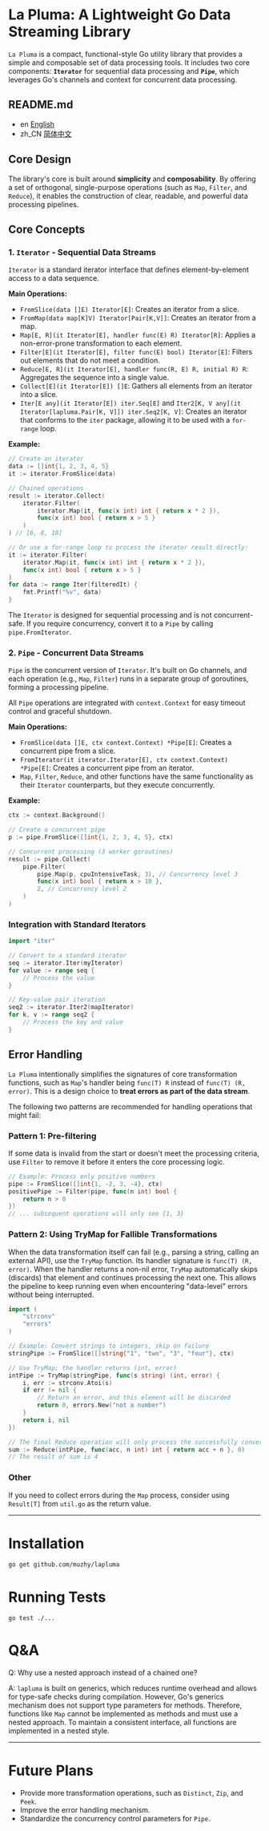# La Pluma: A Lightweight Go Data Streaming Library

`La Pluma` is a compact, functional-style Go utility library that provides a simple and composable set of data processing tools.
It includes two core components: **`Iterator`** for sequential data processing and **`Pipe`**, which leverages Go's channels and context for concurrent data processing.

## README.md

- en    [English](README.md)
- zh_CN [简体中文](README_zh.md)

## Core Design

The library's core is built around **simplicity** and **composability**. By offering a set of orthogonal, single-purpose operations (such as `Map`, `Filter`, and `Reduce`), it enables the construction of clear, readable, and powerful data processing pipelines.

## Core Concepts

### 1. `Iterator` - Sequential Data Streams

`Iterator` is a standard iterator interface that defines element-by-element access to a data sequence.

**Main Operations:**

  * `FromSlice(data []E) Iterator[E]`: Creates an iterator from a slice.
  * `FromMap(data map[K]V) Iterator[Pair[K,V]]`: Creates an iterator from a map.
  * `Map[E, R](it Iterator[E], handler func(E) R) Iterator[R]`: Applies a non-error-prone transformation to each element.
  * `Filter[E](it Iterator[E], filter func(E) bool) Iterator[E]`: Filters out elements that do not meet a condition.
  * `Reduce[E, R](it Iterator[E], handler func(R, E) R, initial R) R`: Aggregates the sequence into a single value.
  * `Collect[E](it Iterator[E]) []E`: Gathers all elements from an iterator into a slice.
  * `Iter[E any](it Iterator[E]) iter.Seq[E]` and `Iter2[K, V any](it Iterator[lapluma.Pair[K, V]]) iter.Seq2[K, V]`: Creates an iterator that conforms to the `iter` package, allowing it to be used with a `for-range` loop.

**Example:**

```go
// Create an iterator
data := []int{1, 2, 3, 4, 5}
it := iterator.FromSlice(data)

// Chained operations
result := iterator.Collect(
    iterator.Filter(
        iterator.Map(it, func(x int) int { return x * 2 }),
        func(x int) bool { return x > 5 }
    )
) // [6, 8, 10]

// Or use a for-range loop to process the iterator result directly:
it := iterator.Filter(
    iterator.Map(it, func(x int) int { return x * 2 }),
    func(x int) bool { return x > 5 }
)
for data := range Iter(filteredIt) {
	fmt.Printf("%v", data)
}
```

The `Iterator` is designed for sequential processing and is not concurrent-safe. If you require concurrency, convert it to a `Pipe` by calling `pipe.FromIterator`.

### 2. `Pipe` - Concurrent Data Streams

`Pipe` is the concurrent version of `Iterator`. It's built on Go channels, and each operation (e.g., `Map`, `Filter`) runs in a separate group of goroutines, forming a processing pipeline.

All `Pipe` operations are integrated with `context.Context` for easy timeout control and graceful shutdown.

**Main Operations:**

  * `FromSlice(data []E, ctx context.Context) *Pipe[E]`: Creates a concurrent pipe from a slice.
  * `FromIterator(it iterator.Iterator[E], ctx context.Context) *Pipe[E]`: Creates a concurrent pipe from an iterator.
  * `Map`, `Filter`, `Reduce`, and other functions have the same functionality as their `Iterator` counterparts, but they execute concurrently.

**Example:**

```go
ctx := context.Background()

// Create a concurrent pipe
p := pipe.FromSlice([]int{1, 2, 3, 4, 5}, ctx)

// Concurrent processing (3 worker goroutines)
result := pipe.Collect(
    pipe.Filter(
        pipe.Map(p, cpuIntensiveTask, 3), // Concurrency level 3
        func(x int) bool { return x > 10 },
        2, // Concurrency level 2
    )
)
```

### Integration with Standard Iterators

```go
import "iter"

// Convert to a standard iterator
seq := iterator.Iter(myIterator)
for value := range seq {
    // Process the value
}

// Key-value pair iteration
seq2 := iterator.Iter2(mapIterator)
for k, v := range seq2 {
    // Process the key and value
}
```

## Error Handling

`La Pluma` intentionally simplifies the signatures of core transformation functions, such as `Map`'s handler being `func(T) R` instead of `func(T) (R, error)`. This is a design choice to **treat errors as part of the data stream**.

The following two patterns are recommended for handling operations that might fail:

### Pattern 1: Pre-filtering

If some data is invalid from the start or doesn't meet the processing criteria, use `Filter` to remove it before it enters the core processing logic.

```go
// Example: Process only positive numbers
pipe := FromSlice([]int{1, -2, 3, -4}, ctx)
positivePipe := Filter(pipe, func(n int) bool {
    return n > 0
})
// ... subsequent operations will only see {1, 3}
```

### Pattern 2: Using TryMap for Fallible Transformations

When the data transformation itself can fail (e.g., parsing a string, calling an external API), use the `TryMap` function. Its handler signature is `func(T) (R, error)`. When the handler returns a non-nil error, `TryMap` automatically skips (discards) that element and continues processing the next one. This allows the pipeline to keep running even when encountering "data-level" errors without being interrupted.

```go
import (
    "strconv"
    "errors"
)

// Example: Convert strings to integers, skip on failure
stringPipe := FromSlice([]string{"1", "two", "3", "four"}, ctx)

// Use TryMap; the handler returns (int, error)
intPipe := TryMap(stringPipe, func(s string) (int, error) {
    i, err := strconv.Atoi(s)
    if err != nil {
        // Return an error, and this element will be discarded
        return 0, errors.New("not a number")
    }
    return i, nil
})

// The final Reduce operation will only process the successfully converted {1, 3}
sum := Reduce(intPipe, func(acc, n int) int { return acc + n }, 0)
// The result of sum is 4
```

### Other

If you need to collect errors during the `Map` process, consider using `Result[T]` from `util.go` as the return value.

-----

# Installation

```sh
go get github.com/muzhy/lapluma
```

# Running Tests

```sh
go test ./...
```

# Q\&A

Q: Why use a nested approach instead of a chained one?

A: `lapluma` is built on generics, which reduces runtime overhead and allows for type-safe checks during compilation. However, Go's generics mechanism does not support type parameters for methods. Therefore, functions like `Map` cannot be implemented as methods and must use a nested approach. To maintain a consistent interface, all functions are implemented in a nested style.

-----

# Future Plans

  * Provide more transformation operations, such as `Distinct`, `Zip`, and `Peek`.
  * Improve the error handling mechanism.
  * Standardize the concurrency control parameters for `Pipe`.